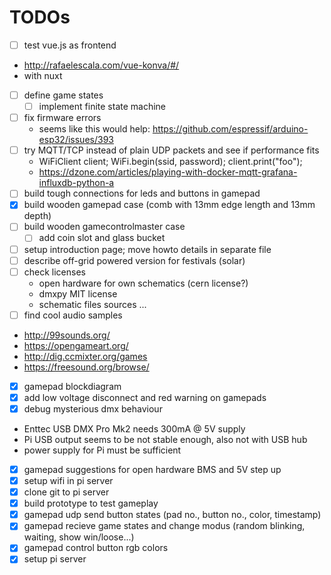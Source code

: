 # TODOs
* [ ] test vue.js as frontend
 * http://rafaelescala.com/vue-konva/#/
 * with nuxt
* [ ] define game states
  * [ ] implement finite state machine
* [ ] fix firmware errors
  * seems like this would help: https://github.com/espressif/arduino-esp32/issues/393
* [ ] try MQTT/TCP instead of plain UDP packets and see if performance fits
  * WiFiClient client; WiFi.begin(ssid, password); client.print("foo");
  * https://dzone.com/articles/playing-with-docker-mqtt-grafana-influxdb-python-a
* [ ] build tough connections for leds and buttons in gamepad
* [x] build wooden gamepad case (comb with 13mm edge length and 13mm depth)
* [ ] build wooden gamecontrolmaster case
  * [ ] add coin slot and glass bucket
* [ ] setup introduction page; move howto details in separate file
* [ ] describe off-grid powered version for festivals (solar)
* [ ] check licenses
  * open hardware for own schematics (cern license?)
  * dmxpy MIT license
  * schematic files sources ...
* [ ] find cool audio samples
 * http://99sounds.org/
 * https://opengameart.org/
 * http://dig.ccmixter.org/games
 * https://freesound.org/browse/
* [x] gamepad blockdiagram
* [x] add low voltage disconnect and red warning on gamepads
* [x] debug mysterious dmx behaviour 
 * Enttec USB DMX Pro Mk2 needs 300mA @ 5V supply
 * Pi USB output seems to be not stable enough, also not with USB hub
 * power supply for Pi must be sufficient
* [x] gamepad suggestions for open hardware BMS and 5V step up
* [x] setup wifi in pi server
* [x] clone git to pi server
* [x] build prototype to test gameplay
* [x] gamepad udp send button states (pad no., button no., color, timestamp)
* [x] gamepad recieve game states and change modus (random blinking, waiting, show win/loose...)
* [x] gamepad control button rgb colors
* [x] setup pi server
